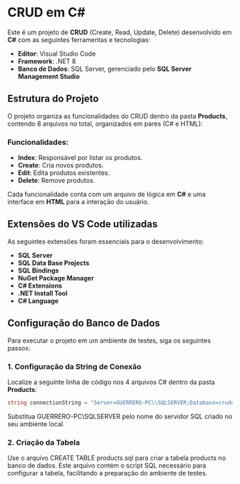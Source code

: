 # CRUD em C#

Este é um projeto de **CRUD** (Create, Read, Update, Delete) desenvolvido em **C#** com as seguintes ferramentas e tecnologias:

- **Editor**: Visual Studio Code  
- **Framework**: .NET 8  
- **Banco de Dados**: SQL Server, gerenciado pelo **SQL Server Management Studio**  

## Estrutura do Projeto

O projeto organiza as funcionalidades do CRUD dentro da pasta **Products**, contendo 8 arquivos no total, organizados em pares (C# e HTML):

### Funcionalidades:

- **Index**: Responsável por listar os produtos.  
- **Create**: Cria novos produtos.  
- **Edit**: Edita produtos existentes.  
- **Delete**: Remove produtos.  

Cada funcionalidade conta com um arquivo de lógica em **C#** e uma interface em **HTML** para a interação do usuário.

## Extensões do VS Code utilizadas

As seguintes extensões foram essenciais para o desenvolvimento:

- **SQL Server**  
- **SQL Data Base Projects**  
- **SQL Bindings**  
- **NuGet Package Manager**  
- **C# Extensions**  
- **.NET Install Tool**  
- **C# Language**  

## Configuração do Banco de Dados

Para executar o projeto em um ambiente de testes, siga os seguintes passos:

### 1. Configuração da String de Conexão

Localize a seguinte linha de código nos 4 arquivos C# dentro da pasta **Products**:

```csharp
string connectionString = "Server=GUERRERO-PC\\SQLSERVER;Database=cruddb;Trusted_Connection=True;TrustServerCertificate=True;";
```
Substitua GUERRERO-PC\\SQLSERVER pelo nome do servidor SQL criado no seu ambiente local.

### 2. Criação da Tabela

Use o arquivo CREATE TABLE products.sql para criar a tabela products no banco de dados. Este arquivo contém o script SQL necessário para configurar a tabela, facilitando a preparação do ambiente de testes.
